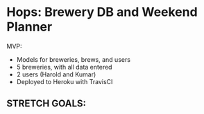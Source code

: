 # Hops: Brewery DB and Weekend Planner

MVP:
 - Models for breweries, brews, and users
 - 5 breweries, with all data entered
 - 2 users (Harold and Kumar)
 - Deployed to Heroku with TravisCI

 STRETCH GOALS:
 -